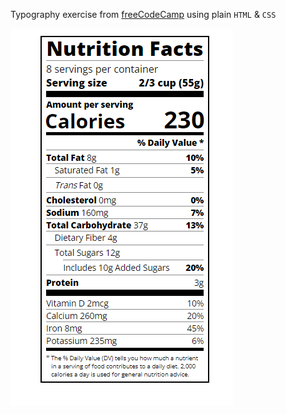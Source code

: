 Typography exercise from [freeCodeCamp](https://www.freecodecamp.org/learn) using plain ```HTML``` & ```CSS```

![](./NutFacts.png)